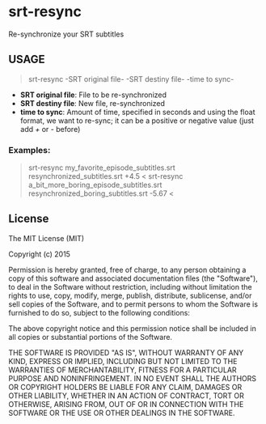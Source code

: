 # srt-resync
Re-synchronize your SRT subtitles

## USAGE

> srt-resync -SRT original file- -SRT destiny file- -time to sync-

- **SRT original file**: File to be re-synchronized
- **SRT destiny file**: New file, re-synchronized
- **time to sync**: Amount of time, specified in seconds and using the float format, we want to re-sync; it can be a positive or negative value (just add *+* or *-* before)

### Examples:

> srt-resync my_favorite_episode_subtitles.srt resynchronized_subtitles.srt +4.5 <
> srt-resync a_bit_more_boring_episode_subtitles.srt resynchronized_boring_subtitles.srt -5.67 <

## License
The MIT License (MIT)

Copyright (c) 2015

Permission is hereby granted, free of charge, to any person obtaining a copy
of this software and associated documentation files (the "Software"), to deal
in the Software without restriction, including without limitation the rights
to use, copy, modify, merge, publish, distribute, sublicense, and/or sell
copies of the Software, and to permit persons to whom the Software is
furnished to do so, subject to the following conditions:

The above copyright notice and this permission notice shall be included in all
copies or substantial portions of the Software.

THE SOFTWARE IS PROVIDED "AS IS", WITHOUT WARRANTY OF ANY KIND, EXPRESS OR
IMPLIED, INCLUDING BUT NOT LIMITED TO THE WARRANTIES OF MERCHANTABILITY,
FITNESS FOR A PARTICULAR PURPOSE AND NONINFRINGEMENT. IN NO EVENT SHALL THE
AUTHORS OR COPYRIGHT HOLDERS BE LIABLE FOR ANY CLAIM, DAMAGES OR OTHER
LIABILITY, WHETHER IN AN ACTION OF CONTRACT, TORT OR OTHERWISE, ARISING FROM,
OUT OF OR IN CONNECTION WITH THE SOFTWARE OR THE USE OR OTHER DEALINGS IN THE
SOFTWARE.
